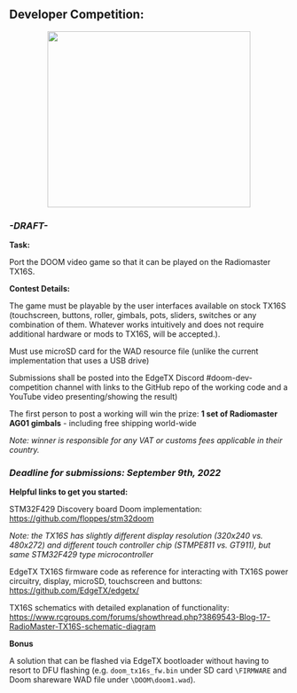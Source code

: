  
## Developer Competition: 
<p align="center">
<a href="url"><img src="https://raw.githubusercontent.com/EdgeTX/edgetx.github.io/master/images/doonport.png" align="center" height="318" width="366"></a>
</P>

### ***-DRAFT-***
**Task:** 

Port the DOOM video game so that it can be played on the Radiomaster TX16S.
 
 **Contest Details:**
 
The game must be playable by the user interfaces available on stock TX16S (touchscreen, buttons, roller, gimbals, pots, sliders, switches or any combination of them. Whatever works intuitively and does not require additional hardware or mods to TX16S, will be accepted.).
 
Must use microSD card for the WAD resource file (unlike the current implementation that uses a USB drive)

Submissions shall be posted into the EdgeTX Discord #doom-dev-competition channel with links to the GitHub repo of the working code and a YouTube video presenting/showing the result)

The first person to post a working will win the prize:
**1 set of Radiomaster AG01 gimbals** - including free shipping world-wide

*Note: winner is responsible for any VAT or customs fees applicable in their country.*

### ***Deadline for submissions: September 9th, 2022***

**Helpful links to get you started:**

STM32F429 Discovery board Doom implementation: https://github.com/floppes/stm32doom 

*Note: the TX16S has slightly different display resolution (320x240 vs. 480x272) and different touch controller chip (STMPE811 vs. GT911), but same STM32F429 type microcontroller*

EdgeTX TX16S firmware code as reference for interacting with TX16S power circuitry, display, microSD, touchscreen and buttons: https://github.com/EdgeTX/edgetx/

TX16S schematics with detailed explanation of functionality: https://www.rcgroups.com/forums/showthread.php?3869543-Blog-17-RadioMaster-TX16S-schematic-diagram

**Bonus**

A solution that can be flashed via EdgeTX bootloader without having to resort to DFU flashing (e.g. `doom_tx16s_fw.bin` under SD card `\FIRMWARE` and Doom shareware WAD file under `\DOOM\doom1.wad`).
